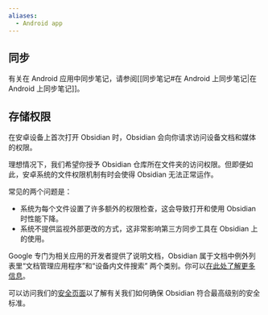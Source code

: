 ```yaml
---
aliases:
  - Android app
---
```


## 同步

有关在 Android 应用中同步笔记，请参阅[[同步笔记#在 Android 上同步笔记|在 Android 上同步笔记]]。

## 存储权限

在安卓设备上首次打开 Obsidian 时，Obsidian 会向你请求访问设备文档和媒体的权限。

理想情况下，我们希望你授予 Obsidian 仓库所在文件夹的访问权限。但即便如此，安卓系统的文件权限机制有时会使得 Obsidian 无法正常运作。

常见的两个问题是：

- 系统为每个文件设置了许多额外的权限检查，这会导致打开和使用 Obsidian 时性能下降。
- 系统不提供监视外部更改的方式，这非常影响第三方同步工具在 Obsidian 上的使用。

Google 专门为相关应用的开发者提供了说明文档，Obsidian 属于文档中例外列表里“文档管理应用程序”和“设备内文件搜索” 两个类别。你可以[在此处了解更多信息](https://developer.android.com/training/data-storage/manage-all-files)。

可以访问我们的[安全页面](https://obsidian.md/security)以了解有关我们如何确保 Obsidian 符合最高级别的安全标准。
